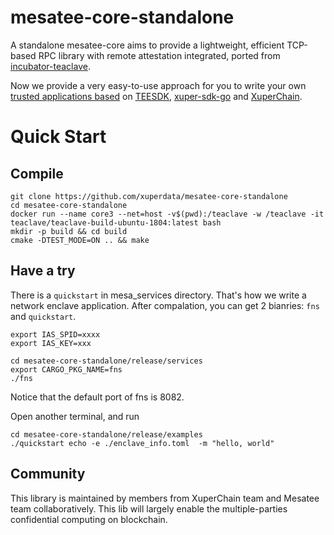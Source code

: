 # mesatee-core-standalone
A standalone mesatee-core aims to provide a lightweight, efficient TCP-based RPC library with remote attestation integrated, ported from [incubator-teaclave](https://github.com/apache/incubator-teaclave).

Now we provide a very easy-to-use approach for you to write your own [trusted applications based](apps_zh.md) on [TEESDK](https://github.com/xuperdata/teesdk), [xuper-sdk-go](https://github.com/xuperdata/xuper-sdk-go) and [XuperChain](https://github.com/xuperchain/xuperchain). 

# Quick Start

## Compile
```
git clone https://github.com/xuperdata/mesatee-core-standalone
cd mesatee-core-standalone
docker run --name core3 --net=host -v$(pwd):/teaclave -w /teaclave -it teaclave/teaclave-build-ubuntu-1804:latest bash
mkdir -p build && cd build
cmake -DTEST_MODE=ON .. && make
```

## Have a try 

There is a `quickstart` in mesa_services directory. That's how we write a network enclave application. After compalation, you can get 2 bianries: `fns` and `quickstart`. 

```
export IAS_SPID=xxxx
export IAS_KEY=xxx

cd mesatee-core-standalone/release/services
export CARGO_PKG_NAME=fns
./fns
```
Notice that the default port of fns is 8082.

Open another terminal, and run
```
cd mesatee-core-standalone/release/examples
./quickstart echo -e ./enclave_info.toml  -m "hello, world"
```
 
## Community 
This library is maintained by members from XuperChain team and Mesatee team collaboratively. This lib will largely enable the multiple-parties confidential computing on blockchain. 
